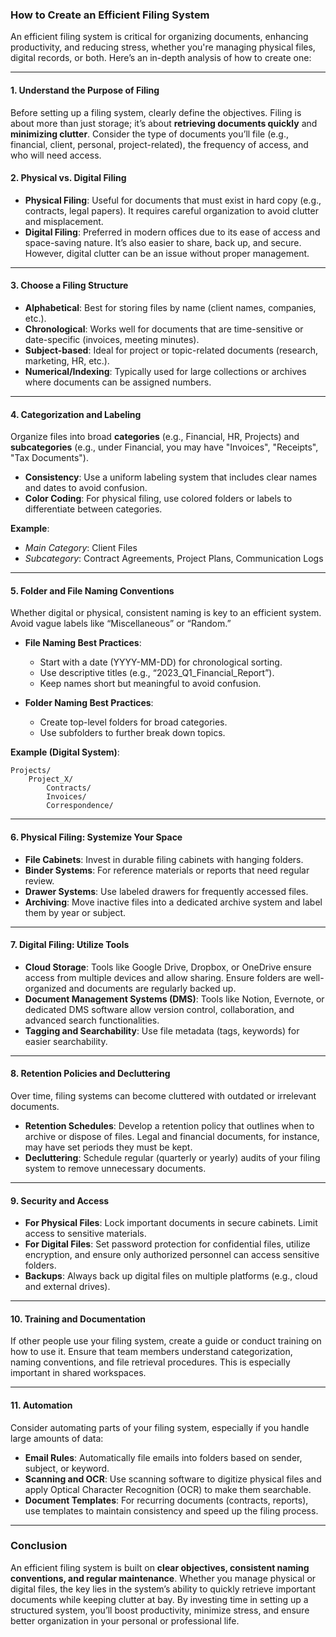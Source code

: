### How to Create an Efficient Filing System

An efficient filing system is critical for organizing documents, enhancing productivity, and reducing stress, whether you're managing physical files, digital records, or both. Here’s an in-depth analysis of how to create one:

---

#### 1. **Understand the Purpose of Filing**
   Before setting up a filing system, clearly define the objectives. Filing is about more than just storage; it’s about **retrieving documents quickly** and **minimizing clutter**. Consider the type of documents you’ll file (e.g., financial, client, personal, project-related), the frequency of access, and who will need access.

#### 2. **Physical vs. Digital Filing**
   - **Physical Filing**: Useful for documents that must exist in hard copy (e.g., contracts, legal papers). It requires careful organization to avoid clutter and misplacement.
   - **Digital Filing**: Preferred in modern offices due to its ease of access and space-saving nature. It’s also easier to share, back up, and secure. However, digital clutter can be an issue without proper management.

---

#### 3. **Choose a Filing Structure**

   - **Alphabetical**: Best for storing files by name (client names, companies, etc.).
   - **Chronological**: Works well for documents that are time-sensitive or date-specific (invoices, meeting minutes).
   - **Subject-based**: Ideal for project or topic-related documents (research, marketing, HR, etc.).
   - **Numerical/Indexing**: Typically used for large collections or archives where documents can be assigned numbers.

---

#### 4. **Categorization and Labeling**
   Organize files into broad **categories** (e.g., Financial, HR, Projects) and **subcategories** (e.g., under Financial, you may have "Invoices", "Receipts", "Tax Documents").

   - **Consistency**: Use a uniform labeling system that includes clear names and dates to avoid confusion.
   - **Color Coding**: For physical filing, use colored folders or labels to differentiate between categories.

   **Example**:  
   - *Main Category*: Client Files  
   - *Subcategory*: Contract Agreements, Project Plans, Communication Logs

---

#### 5. **Folder and File Naming Conventions**
   Whether digital or physical, consistent naming is key to an efficient system. Avoid vague labels like “Miscellaneous” or “Random.”

   - **File Naming Best Practices**:
     - Start with a date (YYYY-MM-DD) for chronological sorting.
     - Use descriptive titles (e.g., “2023_Q1_Financial_Report”).
     - Keep names short but meaningful to avoid confusion.

   - **Folder Naming Best Practices**:
     - Create top-level folders for broad categories.
     - Use subfolders to further break down topics.

   **Example (Digital System)**:  
   ``` 
   Projects/
       Project_X/
           Contracts/
           Invoices/
           Correspondence/
   ```

---

#### 6. **Physical Filing: Systemize Your Space**
   - **File Cabinets**: Invest in durable filing cabinets with hanging folders.
   - **Binder Systems**: For reference materials or reports that need regular review.
   - **Drawer Systems**: Use labeled drawers for frequently accessed files.
   - **Archiving**: Move inactive files into a dedicated archive system and label them by year or subject.

---

#### 7. **Digital Filing: Utilize Tools**
   - **Cloud Storage**: Tools like Google Drive, Dropbox, or OneDrive ensure access from multiple devices and allow sharing. Ensure folders are well-organized and documents are regularly backed up.
   - **Document Management Systems (DMS)**: Tools like Notion, Evernote, or dedicated DMS software allow version control, collaboration, and advanced search functionalities.
   - **Tagging and Searchability**: Use file metadata (tags, keywords) for easier searchability.

---

#### 8. **Retention Policies and Decluttering**
   Over time, filing systems can become cluttered with outdated or irrelevant documents.

   - **Retention Schedules**: Develop a retention policy that outlines when to archive or dispose of files. Legal and financial documents, for instance, may have set periods they must be kept.
   - **Decluttering**: Schedule regular (quarterly or yearly) audits of your filing system to remove unnecessary documents.

---

#### 9. **Security and Access**
   - **For Physical Files**: Lock important documents in secure cabinets. Limit access to sensitive materials.
   - **For Digital Files**: Set password protection for confidential files, utilize encryption, and ensure only authorized personnel can access sensitive folders.
   - **Backups**: Always back up digital files on multiple platforms (e.g., cloud and external drives).

---

#### 10. **Training and Documentation**
   If other people use your filing system, create a guide or conduct training on how to use it. Ensure that team members understand categorization, naming conventions, and file retrieval procedures. This is especially important in shared workspaces.

---

#### 11. **Automation**
   Consider automating parts of your filing system, especially if you handle large amounts of data:
   - **Email Rules**: Automatically file emails into folders based on sender, subject, or keyword.
   - **Scanning and OCR**: Use scanning software to digitize physical files and apply Optical Character Recognition (OCR) to make them searchable.
   - **Document Templates**: For recurring documents (contracts, reports), use templates to maintain consistency and speed up the filing process.

---

### Conclusion
An efficient filing system is built on **clear objectives, consistent naming conventions, and regular maintenance**. Whether you manage physical or digital files, the key lies in the system’s ability to quickly retrieve important documents while keeping clutter at bay. By investing time in setting up a structured system, you’ll boost productivity, minimize stress, and ensure better organization in your personal or professional life.